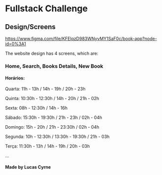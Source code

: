 # Fullstack Challenge

## Design/Screens
https://www.figma.com/file/KFElqzD983WNyvMY1SaF0c/book-app?node-id=0%3A1


The website design has 4 screens, which are:

### Home, Search, Books Details, New Book

#### Horários:

Quarta: 11h - 13h / 14h - 19h / 20h - 23h

Quinta: 10:30h - 12:30h / 14h - 20h / 21h - 02h

Sexta: 08h - 12:30h / 14h - 16h

Sábado: 15:30h - 19:30h / 21h - 23h / 02h - 04h

Domingo: 15h - 20h / 21h - 23:30h / 02h - 04h

Segunda: 10h - 12:30h / 13:30h - 19:30h / 21h - 03h

Terça: 11:30h - 13h / 14h - 19h / 20h - 03h

...

#### Made by Lucas Cyrne
